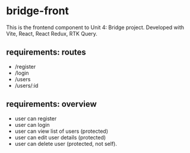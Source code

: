 # bridge-front

This is the frontend component to Unit 4: Bridge project.
Developed with Vite, React, React Redux, RTK Query.

## requirements: routes

- /register
- /login
- /users
- /users/:id

## requirements: overview
- user can register
- user can login
- user can view list of users (protected)
- user can edit user details (protected)
- user can delete user (protected, not self).
